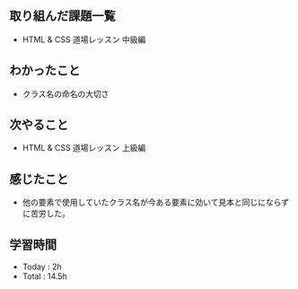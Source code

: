 ## 取り組んだ課題一覧
  - HTML & CSS 道場レッスン 中級編
## わかったこと
  - クラス名の命名の大切さ
## 次やること
  - HTML & CSS 道場レッスン 上級編
## 感じたこと
  - 他の要素で使用していたクラス名が今ある要素に効いて見本と同じにならずに苦労した。
## 学習時間
  - Today : 2h
  - Total : 14.5h
